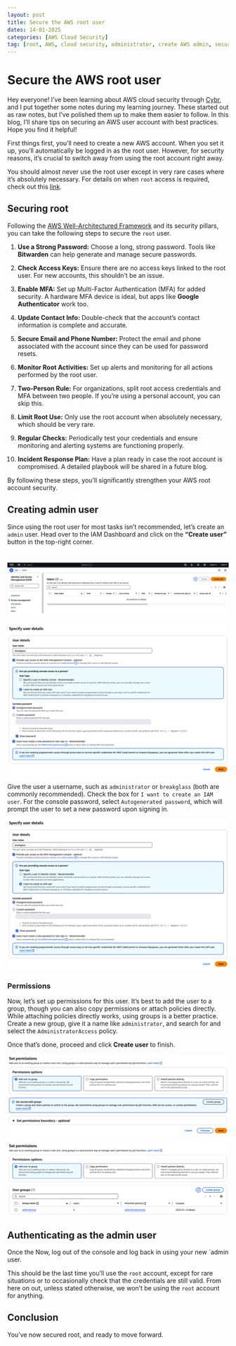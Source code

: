 ```yaml
---
layout: post
title: Secure the AWS root user
dates: 14-01-2025
categories: [AWS Cloud Security]
tag: [root, AWS, cloud security, administrator, create AWS admin, secure root]
---
```


# Secure the AWS root user

Hey everyone! I’ve been learning about AWS cloud security through [Cybr](https://cybr.com/courses/aws-certified-security-specialty-scs-c02-course/), and I put together some notes during my learning journey. These started out as raw notes, but I’ve polished them up to make them easier to follow. In this blog, I’ll share tips on securing an AWS user account with best practices. Hope you find it helpful!

First things first, you’ll need to create a new AWS account. When you set it up, you’ll automatically be logged in as the root user. However, for security reasons, it’s crucial to switch away from using the root account right away.

You should almost never use the root user except in very rare cases where it’s absolutely necessary. For details on when `root` access is required, check out this [link](https://cybr.com/courses/aws-certified-security-specialty-scs-c02-course/lessons/secure-the-root-user/#:~:text=to%20be%20used%2C-,view%20here,-.%20Outside%20of%20those).

## Securing root

Following the [AWS Well-Architectured Framework](https://docs.aws.amazon.com/singlesignon/latest/userguide/getting-started.html) and its security pillars, you can take the following steps to secure the `root` user.

1. **Use a Strong Password:** Choose a long, strong password. Tools like **Bitwarden** can help generate and manage secure passwords.

2. **Check Access Keys:** Ensure there are no access keys linked to the root user. For new accounts, this shouldn’t be an issue.

3. **Enable MFA:** Set up Multi-Factor Authentication (MFA) for added security. A hardware MFA device is ideal, but apps like **Google Authenticator** work too.

4. **Update Contact Info:** Double-check that the account’s contact information is complete and accurate.

5. **Secure Email and Phone Number:** Protect the email and phone associated with the account since they can be used for password resets.

6. **Monitor Root Activities:** Set up alerts and monitoring for all actions performed by the root user.

7. **Two-Person Rule:** For organizations, split root access credentials and MFA between two people. If you’re using a personal account, you can skip this.

8. **Limit Root Use:** Only use the root account when absolutely necessary, which should be very rare.

9. **Regular Checks:** Periodically test your credentials and ensure monitoring and alerting systems are functioning properly.

10. **Incident Response Plan:** Have a plan ready in case the root account is compromised. A detailed playbook will be shared in a future blog.

By following these steps, you’ll significantly strengthen your AWS root account security.

## Creating admin user

Since using the root user for most tasks isn’t recommended, let’s create an `admin` user. Head over to the IAM Dashboard and click on the **“Create user”** button in the top-right corner.

![Creating admin user](</assets/img/2025-01-12-post-1/Screenshot 2025-01-14 at 11.40.32 AM.png>)
=======
![Creating admin user](</assets/img/2025-01-12-post-1/Screenshot 2025-01-14 at 11.41.48 AM.png>)

Give the user a username, such as `administrator` or `breakglass` (both are commonly recommended). Check the box for `I want to create an IAM user`. For the console password, select `Autogenerated password`, which will prompt the user to set a new password upon signing in.

![Console Password](</assets/img/2025-01-12-post-1/Screenshot 2025-01-14 at 11.41.48 AM.png>)

### Permissions

Now, let’s set up permissions for this user. It’s best to add the user to a group, though you can also copy permissions or attach policies directly. While attaching policies directly works, using groups is a better practice. Create a new group, give it a name like `administrator`, and search for and select the `AdministratorAccess` policy.

Once that’s done, proceed and click **Create user** to finish.

![alt text](</assets/img/2025-01-12-post-1/Screenshot 2025-01-14 at 11.42.46 AM.png>)

![alt text](</assets/img/2025-01-12-post-1/Screenshot 2025-01-14 at 11.50.15 AM.png>)

## Authenticating as the admin user

Once the Now, log out of the console and log back in using your new `admin user.

This should be the last time you’ll use the `root` account, except for rare situations or to occasionally check that the credentials are still valid. From here on out, unless stated otherwise, we won’t be using the `root` account for anything.

## Conclusion

You’ve now secured root, and ready to move forward.



